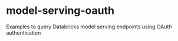 # model-serving-oauth
Examples to query Databricks model serving endpoints using OAuth authentication
